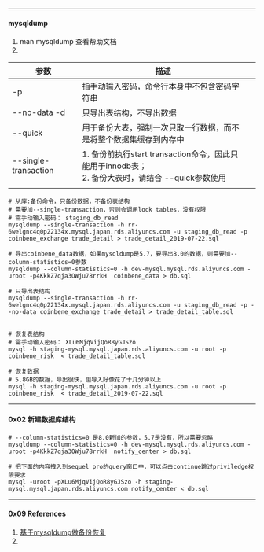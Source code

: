 

----

#### mysqldump



1. man mysqldump	查看帮助文档
2. 



| 参数                 | 描述                                                         |      |
| -------------------- | ------------------------------------------------------------ | ---- |
| -p                   | 指手动输入密码，命令行本身中不包含密码字符串                 |      |
| --no-data -d         | 只导出表结构，不导出数据                                     |      |
| --quick              | 用于备份大表，强制一次只取一行数据，而不是将整个数据集缓存到内存中 |      |
| --single-transaction | 1. 备份前执行start transaction命令，因此只能用于innodb表；<br />2. 备份大表时，请结合 --quick参数使用 |      |
|                      |                                                              |      |



```shell
# 从库:备份命令，只备份数据，不备份表结构
# 需要加--single-transaction，否则会调用lock tables，没有权限
# 需手动输入密码： staging_db_read
mysqldump --single-transaction -h rr-6welgnc4q0p22134x.mysql.japan.rds.aliyuncs.com -u staging_db_read -p coinbene_exchange trade_detail > trade_detail_2019-07-22.sql

# 导出coinbene_data数据，如果mysqldump是5.7，要导出8.0的数据，则需要加--column-statistics=0参数
mysqldump --column-statistics=0 -h dev-mysql.mysql.rds.aliyuncs.com -uroot -p4KkkZ7qja3OWju78rrkH  coinbene_data > db.sql

# 只导出表结构
mysqldump --single-transaction -h rr-6welgnc4q0p22134x.mysql.japan.rds.aliyuncs.com -u staging_db_read -p --no-data coinbene_exchange trade_detail > trade_detail_table.sql


# 恢复表结构
# 需手动输入密码： XLu6MjqVijQoR8yGJSzo
mysql -h staging-mysql.mysql.japan.rds.aliyuncs.com -u root -p coinbene_risk  < trade_detail_table.sql

# 恢复数据
# 5.8GB的数据，导出很快，但导入好像花了十几分钟以上
mysql -h staging-mysql.mysql.japan.rds.aliyuncs.com -u root -p coinbene_risk  < trade_detail_2019-07-22.sql
```





---

#### 0x02 新建数据库结构



```mysql
# --column-statistics=0 是8.0新加的参数，5.7是没有，所以需要忽略
mysqldump --column-statistics=0 -h dev-mysql.mysql.rds.aliyuncs.com -uroot -p4KkkZ7qja3OWju78rrkH  notify_center > db.sql

# 把下面的内容拽入到sequel pro的query窗口中，可以点击continue跳过priviledge权限要求
mysql -uroot -pXLu6MjqVijQoR8yGJSzo -h staging-mysql.mysql.japan.rds.aliyuncs.com notify_center < db.sql

```







---

#### 0x09 References

1. [基于mysqldump做备份恢复](https://jkzhao.github.io/2018/04/21/%E5%9F%BA%E4%BA%8Emysqldump%E5%81%9A%E5%A4%87%E4%BB%BD%E6%81%A2%E5%A4%8D/) 
2. 